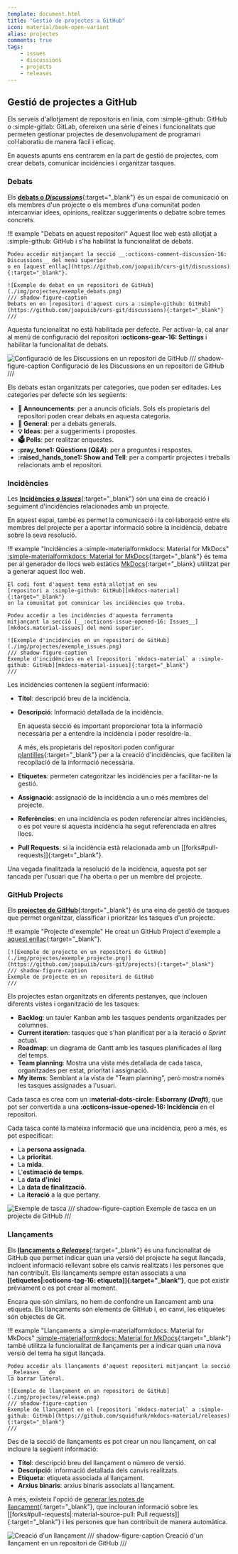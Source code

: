 ```yaml
---
template: document.html
title: "Gestió de projectes a GitHub"
icon: material/book-open-variant
alias: projectes
comments: true
tags:
    - issues
    - discussions
    - projects
    - releases
---
```


## Gestió de projectes a GitHub
Els serveis d'allotjament de repositoris en línia,
com :simple-github: GitHub o :simple-gitlab: GitLab,
ofereixen una sèrie d'eines i funcionalitats que permeten
gestionar projectes de desenvolupament de programari col·laboratiu
de manera fàcil i eficaç.

En aquests apunts ens centrarem en la part de gestió de projectes,
com crear debats, comunicar incidències i organitzar tasques.

### Debats
Els [__debats o *Discussions*__](https://github.com/features/discussions){:target="_blank"}
és un espai de comunicació on els membres d'un projecte o els membres d'una comunitat
poden intercanviar idees, opinions, realitzar suggeriments o debatre sobre temes concrets.

!!! example "Debats en aquest repositori"
    Aquest lloc web està allotjat a :simple-github: GitHub i s'ha
    habilitat la funcionalitat de debats.

    Podeu accedir mitjançant la secció __:octicons-comment-discussion-16: Discussions__ del menú superior
    o en [aquest enllaç](https://github.com/joapuiib/curs-git/discussions){:target="_blank"}.

    ![Exemple de debat en un repositori de GitHub](./img/projectes/exemple_debats.png)
    /// shadow-figure-caption
    Debats en en [repositori d'aquest curs a :simple-github: GitHub](https://github.com/joapuiib/curs-git/discussions){:target="_blank"}
    ///


Aquesta funcionalitat no està habilitada per defecte.
Per activar-la, cal anar al menú de configuració del repositori __:octicons-gear-16: Settings__
i habilitar la funcionalitat de debats.

![Configuració de les Discussions en un repositori de GitHub](./img/projectes/habilitar_debats.png)
/// shadow-figure-caption
Configuració de les Discussions en un repositori de GitHub
///

Els debats estan organitzats per categories, que poden ser editades.
Les categories per defecte són les següents:

- __:mega: Announcements__: per a anuncis oficials.
    Sols els propietaris del repositori poden crear debats en aquesta categoria.
- __:speech_balloon: General__: per a debats generals.
- __:bulb: Ideas__: per a suggeriments i propostes.
- __:ballot_box: Polls__: per realitzar enquestes.
- __:pray_tone1: Qüestions (_Q&A_)__: per a preguntes i respostes.
- __:raised_hands_tone1: Show and Tell__: per a compartir projectes i treballs relacionats amb el repositori.

### Incidències
Les [__Incidències o *Issues*__](https://guides.github.com/features/issues/){:target="_blank"}
són una eina de creació i seguiment d'incidències relacionades amb un projecte.

En aquest espai, també es permet la comunicació i la col·laboració
entre els membres del projecte per a aportar informació sobre la incidència,
debatre sobre la seva resolució.

!!! example "Incidències a :simple-materialformkdocs: Material for MkDocs"
    [:simple-materialformkdocs: Material for MkDocs](https://squidfunk.github.io/mkdocs-material/){:target="_blank"}
    és tema per al generador de llocs web estàtics [MkDocs](https://www.mkdocs.org/){:target="_blank}
    utilitzat per a generar aquest lloc web.

    El codi font d'aquest tema està allotjat en seu
    [repositori a :simple-github: GitHub][mkdocs-material]{:target="_blank"}
    on la comunitat pot comunicar les incidències que troba.

    Podeu accedir a les incidències d'aquesta ferramenta
    mitjançant la secció [__:octicons-issue-opened-16: Issues__][mkdocs.material-issues] del menú superior.

    ![Exemple d'incidències en un repositori de GitHub](./img/projectes/exemple_issues.png)
    /// shadow-figure-caption
    Exemple d'incidències en el [repositori `mkdocs-material` a :simple-github: GitHub][mkdocs-material-issues]{:target="_blank"}
    ///

[mkdocs-material]: https://github.com/squidfunk/mkdocs-material
[mkdocs-material-issues]: https://github.com/squidfunk/mkdocs-material/issues

Les incidències contenen la següent informació:

- __Títol__: descripció breu de la incidència.
- __Descripció__: Informació detallada de la incidència.

    En aquesta secció és important proporcionar tota la informació
    necessària per a entendre la incidència i poder resoldre-la.

    A més, els propietaris del repositori poden configurar [plantilles](https://docs.github.com/en/communities/using-templates-to-encourage-useful-issues-and-pull-requests/configuring-issue-templates-for-your-repository){:target="_blank"}
    per a la creació d'incidències, que faciliten la recopilació
    de la informació necessària.

- __Etiquetes__: permeten categoritzar les incidències per a facilitar-ne la gestió.
- __Assignació__: assignació de la incidència a un o més membres del projecte.
- __Referències__: en una incidència es poden referenciar altres incidències,
    o es pot veure si aquesta incidència ha segut referenciada en altres llocs.
- __Pull Requests__: si la incidència està relacionada amb un [[forks#pull-requests]]{:target="_blank"}.

Una vegada finalitzada la resolució de la incidència, aquesta pot ser tancada
per l'usuari que l'ha oberta o per un membre del projecte.

### GitHub Projects
Els [__projectes de GitHub__](https://docs.github.com/es/issues/planning-and-tracking-with-projects/learning-about-projects/about-projects){:target="_blank"}
és una eina de gestió de tasques que permet organitzar, classificar i prioritzar
les tasques d'un projecte.

!!! example "Projecte d'exemple"
    He creat un GitHub Project d'exemple a
    [aquest enllaç](https://github.com/orgs/cursgit/projects/1){:target="_blank"}.

    [![Exemple de projecte en un repositori de GitHub](./img/projectes/exemple_projecte.png)](https://github.com/joapuiib/curs-git/projects){:target="_blank"}
    /// shadow-figure-caption
    Exemple de projecte en un repositori de GitHub
    ///

Els projectes estan organitzats en diferents pestanyes,
que inclouen diferents vistes i organització de les tasques:

- __Backlog__: un tauler Kanban amb les tasques pendents organitzades per columnes.
- __Current iteration__: tasques que s'han planificat per a la iteració o _Sprint_ actual.
- __Roadmap__: un diagrama de Gantt amb les tasques planificades al llarg del temps.
- __Team planning__: Mostra una vista més detallada de cada tasca, organitzades per estat, prioritat i assignació.
- __My items__: Semblant a la vista de "Team planning", però mostra només les tasques assignades a l'usuari.

Cada tasca es crea com un __:material-dots-circle: Esborrany (_Draft_)__, que pot ser
convertida a una __:octicons-issue-opened-16: Incidència__ en el repositori.

Cada tasca conté la mateixa informació que una incidència, però a més, es pot
especificar:

- La __persona assignada__.
- La __prioritat__.
- La __mida__.
- L'__estimació de temps__.
- La __data d'inici__
- La __data de finalització__.
- La __iteració__ a la que pertany.

![Exemple de tasca](./img/projectes/exemple_tasca.png)
/// shadow-figure-caption
Exemple de tasca en un projecte de GitHub
///

### Llançaments
Els [__llançaments o *Releases*__](https://docs.github.com/es/github/administering-a-repository/releasing-projects-on-github/about-releases){:target="_blank"}
és una funcionalitat de GitHub que permet indicar quan una versió del projecte ha segut llançada, incloent informació rellevant sobre els canvis realitzats i les persones
que han contribuït. Els llançaments sempre estan associats a una __[[etiquetes|:octicons-tag-16: etiqueta]]{:target="_blank"}__,
que pot existir prèviament o es pot crear al moment.

Encara que són similars, no hem de confondre un llancament amb una etiqueta.
Els llançaments són elements de GitHub i, en canvi, les etiquetes són objectes de Git.

!!! example "Llançaments a :simple-materialformkdocs: Material for MkDocs"
    [:simple-materialformkdocs: Material for MkDocs](https://squidfunk.github.io/mkdocs-material/){:target="_blank"}
    també utilitza la funcionalitat de llançaments per a indicar quan una nova versió del tema ha sigut llançada.

    Podeu accedir als llançaments d'aquest repositori mitjançant la secció __Releases__ de
    la barrar lateral.

    ![Exemple de llançament en un repositori de GitHub](./img/projectes/release.png)
    /// shadow-figure-caption
    Exemple de llançament en el [repositori `mkdocs-material` a :simple-github: GitHub](https://github.com/squidfunk/mkdocs-material/releases){:target="_blank"}
    ///

Des de la secció de llançaments es pot crear un nou llançament,
on cal incloure la següent informació:

- __Títol__: descripció breu del llançament o número de versió.
- __Descripció__: informació detallada dels canvis realitzats.
- __Etiqueta__: etiqueta associada al llançament.
- __Arxius binaris__: arxius binaris associats al llançament.

A més, existeix l'opció de [generar les notes de llançament](https://docs.github.com/en/repositories/releasing-projects-on-github/automatically-generated-release-notes){:target="_blank"},
que inclouran informació sobre les [[forks#pull-requests|:material-source-pull: Pull requests]]{:target="_blank"} i les persones que han contribuït
de manera automàtica.

![Creació d'un llançament](./img/projectes/release_create.png)
/// shadow-figure-caption
Creació d'un llançament en un repositori de GitHub
///
